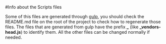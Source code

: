 #Info about the Scripts files

Some of this files are generated through [gulp](http://gulpjs.com/), you should check the README.md file on the root of the project to check how to regenerate those files. The files that are generated from gulp have the prefix **_** (like **_vendors-head.js**) to identify them. All the other files can be changed normally if needed.